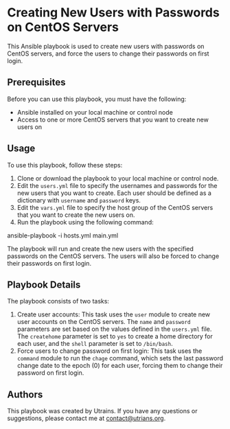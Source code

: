 # Creating New Users with Passwords on CentOS Servers

This Ansible playbook is used to create new users with passwords on CentOS servers, and force the users to change their passwords on first login.

## Prerequisites

Before you can use this playbook, you must have the following:

- Ansible installed on your local machine or control node
- Access to one or more CentOS servers that you want to create new users on

## Usage

To use this playbook, follow these steps:

1. Clone or download the playbook to your local machine or control node.
2. Edit the `users.yml` file to specify the usernames and passwords for the new users that you want to create. Each user should be defined as a dictionary with `username` and `password` keys.
3. Edit the `vars.yml` file to specify the  host group of the CentOS servers that you want to create the new users on.
4. Run the playbook using the following command:

ansible-playbook -i hosts.yml main.yml



The playbook will run and create the new users with the specified passwords on the CentOS servers. The users will also be forced to change their passwords on first login.

## Playbook Details

The playbook consists of two tasks:

1. Create user accounts: This task uses the `user` module to create new user accounts on the CentOS servers. The `name` and `password` parameters are set based on the values defined in the `users.yml` file. The `createhome` parameter is set to `yes` to create a home directory for each user, and the `shell` parameter is set to `/bin/bash`.
2. Force users to change password on first login: This task uses the `command` module to run the `chage` command, which sets the last password change date to the epoch (0) for each user, forcing them to change their password on first login.

## Authors

This playbook was created by Utrains. If you have any questions or suggestions, please contact me at contact@utrians.org.



